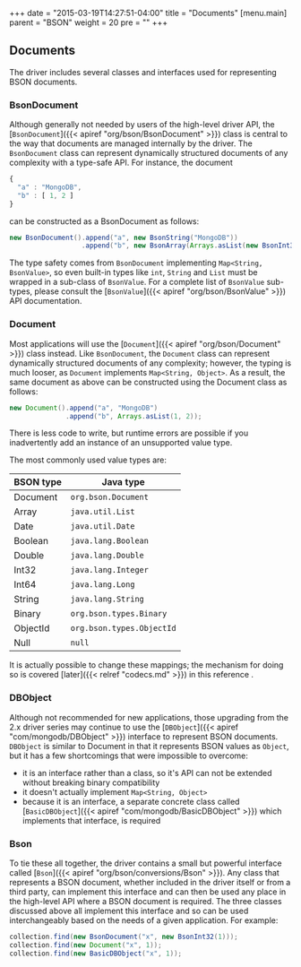+++
date = "2015-03-19T14:27:51-04:00"
title = "Documents"
[menu.main]
  parent = "BSON"
  weight = 20
  pre = "<i class='fa'></i>"
+++

## Documents

The driver includes several classes and interfaces used for representing BSON documents.

### BsonDocument

Although generally not needed by users of the high-level driver API, the [`BsonDocument`]({{< apiref "org/bson/BsonDocument" >}}) class is 
central to the way that documents are managed internally by the driver.  The `BsonDocument` class can represent dynamically structured 
documents of any complexity with a type-safe API.  For instance, the document 

```javascript
{ 
  "a" : "MongoDB", 
  "b" : [ 1, 2 ] 
}
```

can be constructed as a BsonDocument as follows:

```java
new BsonDocument().append("a", new BsonString("MongoDB"))
                  .append("b", new BsonArray(Arrays.asList(new BsonInt32(1), new BsonInt32(2))));
```

The type safety comes from `BsonDocument` implementing `Map<String, BsonValue>`, so even built-in types like `int`, `String` and `List` must
be wrapped in a sub-class of `BsonValue`.  For a complete list of `BsonValue` sub-types, please consult the 
[`BsonValue`]({{< apiref "org/bson/BsonValue" >}}) API documentation. 

### Document

Most applications will use the [`Document`]({{< apiref "org/bson/Document" >}}) class instead.  Like `BsonDocument`, the 
`Document` class can represent dynamically structured documents of any complexity; however, the typing is much looser, as `Document` 
implements `Map<String, Object>`. As a result, the same document as above can be constructed using the Document class as follows:

```java
new Document().append("a", "MongoDB")
              .append("b", Arrays.asList(1, 2));
```

There is less code to write, but runtime errors are possible if you inadvertently add an instance of an unsupported value type.  

The most commonly used value types are: 
   
| BSON type | Java type                 |
|-----------|---------------------------|
| Document  | `org.bson.Document`       |
| Array     | `java.util.List`          |
| Date      | `java.util.Date`          |
| Boolean   | `java.lang.Boolean`       |
| Double    | `java.lang.Double`        |
| Int32     | `java.lang.Integer`       |
| Int64     | `java.lang.Long`          |
| String    | `java.lang.String`        |
| Binary    | `org.bson.types.Binary`   |
| ObjectId  | `org.bson.types.ObjectId` |
| Null      | `null`                    |

It is actually possible to change these mappings; the mechanism for doing so is covered [later]({{< relref "codecs.md" >}}) in this 
reference .

### DBObject

Although not recommended for new applications, those upgrading from the 2.x driver series may continue to use the 
[`DBObject`]({{< apiref "com/mongodb/DBObject" >}}) interface to represent BSON documents.  `DBObject` is similar to Document in that it 
represents BSON values as `Object`, but it has a few shortcomings that were impossible to overcome:
 
- it is an interface rather than a class, so it's API can not be extended without breaking binary compatibility
- it doesn't actually implement `Map<String, Object>`
- because it is an interface, a separate concrete class called [`BasicDBObject`]({{< apiref "com/mongodb/BasicDBObject" >}}) which 
implements that interface, is required

### Bson

To tie these all together, the driver contains a small but powerful interface called [`Bson`]({{< apiref "org/bson/conversions/Bson" >}}). 
Any class that represents a BSON document, whether included in the driver itself or from a third party, can implement this interface and 
can then be used any place in the high-level API where a BSON document is required. The three classes discussed above all implement this 
interface and so can be used interchangeably based on the needs of a given application.  For example:

```java
collection.find(new BsonDocument("x", new BsonInt32(1)));
collection.find(new Document("x", 1));
collection.find(new BasicDBObject("x", 1));
```



    
